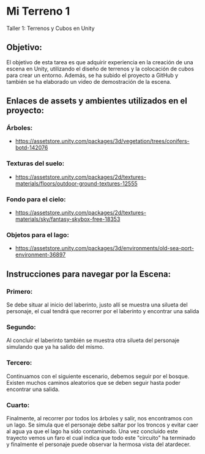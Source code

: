 # Mi Terreno 1
Taller 1: Terrenos y Cubos en Unity

## Objetivo: 
El objetivo de esta tarea es que adquirir experiencia en la creación de una escena en Unity, utilizando el diseño de terrenos y la colocación de cubos para crear un entorno. Además, se ha subido el proyecto a GitHub y también se ha elaborado un video de demostración de la escena.

## Enlaces de assets y ambientes utilizados en el proyecto:
### Árboles:
- https://assetstore.unity.com/packages/3d/vegetation/trees/conifers-botd-142076
### Texturas del suelo:
- https://assetstore.unity.com/packages/2d/textures-materials/floors/outdoor-ground-textures-12555
### Fondo para el cielo:
- https://assetstore.unity.com/packages/2d/textures-materials/sky/fantasy-skybox-free-18353
### Objetos para el lago:
- https://assetstore.unity.com/packages/3d/environments/old-sea-port-environment-36897

## Instrucciones para navegar por la Escena:
### Primero:
Se debe situar al inicio del laberinto, justo allí se muestra una silueta del personaje, el cual tendrá que recorrer por el laberinto y encontrar una salida
### Segundo:
Al concluir el laberinto también se muestra otra silueta del personaje simulando que ya ha salido del mismo.
### Tercero:
Continuamos con el siguiente escenario, debemos seguir por el bosque. Existen muchos caminos aleatorios que se deben seguir hasta poder encontrar una salida.
### Cuarto:
Finalmente, al recorrer por todos los árboles y salir, nos encontramos con un lago. Se simula que el personaje debe saltar por los troncos y evitar caer al agua ya que el lago ha sido contaminado. Una vez concluido este trayecto vemos un faro el cual indica que todo este "circuito" ha terminado y finalmente el personaje puede observar la hermosa vista del atardecer.

